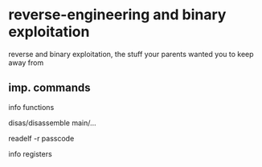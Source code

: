 # reverse-engineering and binary exploitation
reverse and binary exploitation, the stuff your parents wanted you to keep away from
 
 
 <h2> imp. commands </h2>
info functions

disas/disassemble main/...

readelf -r passcode

info registers

